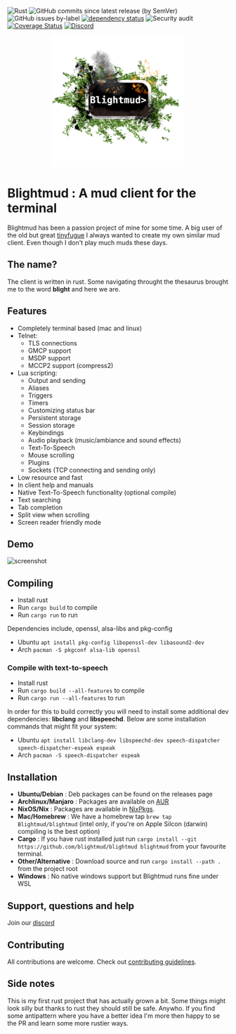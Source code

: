 ![Rust](https://github.com/Blightmud/Blightmud/workflows/Rust/badge.svg)
![GitHub commits since latest release (by SemVer)](https://img.shields.io/github/commits-since/blightmud/blightmud/latest?sort=semver)
![GitHub issues by-label](https://img.shields.io/github/issues-raw/blightmud/blightmud/bug)
[![dependency status](https://deps.rs/repo/github/blightmud/blightmud/status.svg)](https://deps.rs/repo/github/blightmud/blightmud)
![Security audit](https://github.com/Blightmud/blightmud/workflows/Security%20audit/badge.svg)
[![Coverage Status](https://coveralls.io/repos/github/Blightmud/Blightmud/badge.svg?branch=dev)](https://coveralls.io/github/Blightmud/Blightmud?branch=dev)
[![Discord](https://img.shields.io/discord/712214526463836191?label=Discord)](https://discord.gg/qnxgUC5)

<p align="center">
  <img width="300" height="300" src="resources/images/logo.png">
</p>

# Blightmud  : A mud client for the terminal

Blightmud has been a passion project of mine for some time. A big user of the
old but great [tinyfugue](http://tinyfugue.sourceforge.net/) I always wanted to
create my own similar mud client. Even though I don't play much muds these
days.

## The name?

The client is written in rust. Some navigating throught the thesaurus brought
me to the word **blight** and here we are.

## Features

- Completely terminal based (mac and linux)
- Telnet:
  - TLS connections
  - GMCP support
  - MSDP support
  - MCCP2 support (compress2)
- Lua scripting:
  - Output and sending
  - Aliases
  - Triggers
  - Timers
  - Customizing status bar
  - Persistent storage
  - Session storage
  - Keybindings
  - Audio playback (music/ambiance and sound effects)
  - Text-To-Speech
  - Mouse scrolling
  - Plugins
  - Sockets (TCP connecting and sending only)
- Low resource and fast
- In client help and manuals
- Native Text-To-Speech functionality (optional compile)
- Text searching
- Tab completion
- Split view when scrolling
- Screen reader friendly mode

## Demo

![screenshot](resources/images/demo.gif)

## Compiling

- Install rust
- Run `cargo build` to compile
- Run `cargo run` to run

Dependencies include, openssl, alsa-libs and pkg-config
- Ubuntu    `apt install pkg-config libopenssl-dev libasound2-dev`
- Arch      `pacman -S pkgconf alsa-lib openssl`

### Compile with text-to-speech

- Install rust
- Run `cargo build --all-features` to compile
- Run `cargo run --all-features` to run

In order for this to build correctly you will need to install some additional
dev dependencies: **libclang** and **libspeechd**. Below are some installation
commands that might fit your system:

- Ubuntu    `apt install libclang-dev libspeechd-dev speech-dispatcher speech-dispatcher-espeak espeak`
- Arch      `pacman -S speech-dispatcher espeak`

## Installation

- **Ubuntu/Debian**      : Deb packages can be found on the releases page
- **Archlinux/Manjaro**  : Packages are available on [AUR](https://aur.archlinux.org/packages/?O=0&K=blightmud)
- **NixOS/Nix**          : Packages are available in [NixPkgs](https://search.nixos.org/packages?channel=21.11&from=0&size=50&sort=relevance&type=packages&query=blightmud).
- **Mac/Homebrew**       : We have a homebrew tap `brew tap Blightmud/blightmud` (intel only, if you're on Apple Silcon (darwin) compiling is the best option)
- **Cargo**              : If you have rust installed just run `cargo install --git https://github.com/blightmud/blightmud blightmud` from your favourite terminal.
- **Other/Alternative**  : Download source and run `cargo install --path .` from the project root
- **Windows**            : No native windows support but Blightmud runs fine under WSL

## Support, questions and help

Join our [discord](https://discord.gg/qnxgUC5)

## Contributing

All contributions are welcome. Check out [contributing guidelines](CONTRIBUTING.md).

## Side notes

This is my first rust project that has actually grown a bit. Some things might
look silly but thanks to rust they should still be safe. Anywho. If you find
some antipattern where you have a better idea I'm more then happy to se the PR
and learn some more rustier ways.
